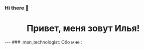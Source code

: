 ### Hi there 👋
<h1 align = "center">Привет, меня зовут Илья!</h1>
---
### :man_technologist: Обо мне :
<!--
**ilyakupriyan/ilyakupriyan** is a ✨ _special_ ✨ repository because its `README.md` (this file) appears on your GitHub profile.

Here are some ideas to get you started:

- 🔭 I’m currently working on ...
- 🌱 I’m currently learning ...
- 👯 I’m looking to collaborate on ...
- 🤔 I’m looking for help with ...
- 💬 Ask me about ...
- 📫 How to reach me: ...
- 😄 Pronouns: ...
- ⚡ Fun fact: ...
-->
